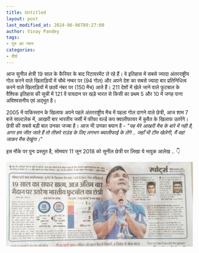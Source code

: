 ```yaml
---
title: Untitled
layout: post
last_modified_at: 2024-06-06T09:27:00
author: Vinay Pandey
tags:
- गुरु का ग्यान
categories:
- दीर्घ
---
```

आज सुनील क्षेत्री 19 साल के कैरियर के बाद रिटायरमेंट ले रहे हैं। वे इतिहास में सबसे ज्यादा अंतरराष्ट्रीय गोल करने वाले खिलाड़ियों में चौथे नम्बर पर (94 गोल) और अपने देश का सबसे ज्यादा बार प्रतिनिधित्व करने वाले खिलाड़ियों में छठवें नंबर पर (150 मैच) आते हैं। 211 देशों में खेले जाने वाले फुटबाल के वैश्विक इतिहास की सूची में 121 वें पायदान पर खड़े भारत से किसी का प्रथम 5 और 10 में जगह पाना अविश्वसनीय एवं अद्भुत है। 

2005 में पाकिस्तान के खिलाफ अपने पहले अंतरराष्ट्रीय मैच में पहला गोल दागने वाले छेत्री, आज शाम 7 बजे साल्टलेक में, आखरी बार भारतीय जर्सी में फीफा वर्ल्ड कप क्वालीफायर में कुवैत के खिलाफ उतरेंगे। छेत्री की सबसे बड़ी बात उनका जज्बा है। आज भी उनका बयान है - *"यह मेरे आखरी मैच के बारे में नही है, अगर हम जीत जाते हैं तो तीसरे राउंड के लिए लगभग क्वालीफाई के लेंगे ..  जहाँ भी टीम खेलेगी, मैं वहां जाकर मैच देखूंगा।"*

इस मौके पर पुनः प्रस्तुत है, सोमवार 11 जून 2018 को सुनील छेत्री पर लिखा ये भावुक आलेख .. 👇


![IMG-20240606-WA0003.jpg](/images/IMG-20240606-WA0003.jpg)

